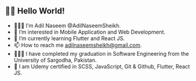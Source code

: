 ## 🙋🏻‍ Hello World!

- 💁🏻‍♂️ I’m Adil Naseem @AdilNaseemSheikh.
- 👀 I’m interested in Mobile Application and Web Development.
- 🌱 I’m currently learning Flutter and React JS.
- 📫 How to reach me adilnaseemsheikh@gmail.com.
- 👨🏼‍🎓 I have completed my graduation in Software Engineering
     from the University of Sargodha, Pakistan.
- 📜 I am Udemy certified in SCSS, JavaScript, Git & Github, Flutter, React JS.
<!---
AdilNaseemSheikh/AdilNaseemSheikh is a ✨ special ✨ repository because its `README.md` (this file) appears on your GitHub profile.
You can click the Preview link to take a look at your changes.
--->
